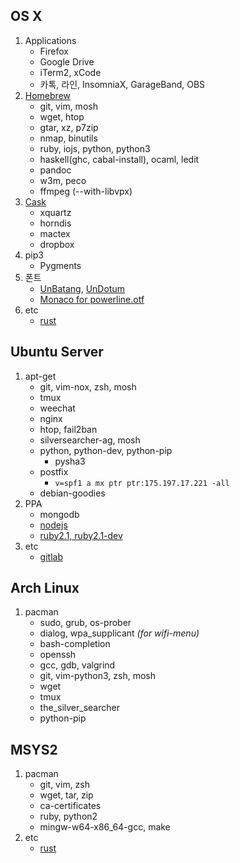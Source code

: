 OS X
--------
1.  Applications
    * Firefox
    * Google Drive
    * iTerm2, xCode
    * 카톡, 라인, InsomniaX, GarageBand, OBS
1.  [Homebrew](http://brew.sh)
    * git, vim, mosh
    * wget, htop
    * gtar, xz, p7zip
    * nmap, binutils
    * ruby, iojs, python, python3
    * haskell(ghc, cabal-install), ocaml, ledit
    * pandoc
    * w3m, peco
    * ffmpeg (--with-libvpx)
1.  [Cask](http://caskroom.io)
    * xquartz
    * horndis
    * mactex
    * dropbox
1.  pip3
    * Pygments
1.  폰트
    * [UnBatang](http://fonts2u.com/un-batang.font), [UnDotum](http://fonts2u.com/un-dotum.font)
    * [Monaco for powerline.otf](https://gist.github.com/baopham/1838072)
1.  etc
    * [rust][]

Ubuntu Server
--------
1.  apt-get
    * git, vim-nox, zsh, mosh
    * tmux
    * weechat
    * nginx
    * htop, fail2ban
    * silversearcher-ag, mosh
    * python, python-dev, python-pip
      * pysha3
    * postfix
      * `v=spf1 a mx ptr ptr:175.197.17.221 -all`
    * debian-goodies
1.  PPA
    * mongodb
    * [nodejs](https://github.com/joyent/node/wiki/Installing-Node.js-via-package-manager#debian-and-ubuntu-based-linux-distributions)
    * [ruby2.1, ruby2.1-dev](https://www.brightbox.com/docs/ruby/ubuntu/)
1.  etc
    * [gitlab](https://github.com/gitlabhq/gitlabhq/blob/master/doc/install/installation.md)

Arch Linux
--------
1.  pacman
    * sudo, grub, os-prober
    * dialog, wpa_supplicant *(for wifi-menu)*
    * bash-completion
    * openssh
    * gcc, gdb, valgrind
    * git, vim-python3, zsh, mosh
    * wget
    * tmux
    * the_silver_searcher
    * python-pip

MSYS2
--------
1.  pacman
    * git, vim, zsh
    * wget, tar, zip
    * ca-certificates
    * ruby, python2
    * mingw-w64-x86_64-gcc, make
1.  etc
    * [rust][]

[rust]: http://doc.rust-lang.org/book/installing-rust.html
